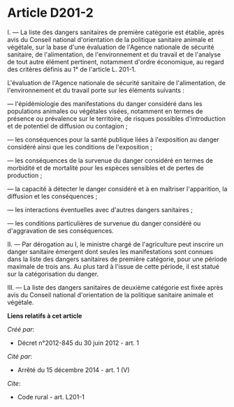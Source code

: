 # Article D201-2

I. ― La liste des dangers sanitaires de première catégorie est établie, après avis du Conseil national d'orientation de la
politique sanitaire animale et végétale, sur la base d'une évaluation de l'Agence nationale de sécurité sanitaire, de
l'alimentation, de l'environnement et du travail et de l'analyse de tout autre élément pertinent, notamment d'ordre
économique, au regard des critères définis au 1° de l'article L. 201-1.

L'évaluation de l'Agence nationale de sécurité sanitaire de l'alimentation, de l'environnement et du travail porte sur les
éléments suivants : 

― l'épidémiologie des manifestations du danger considéré dans les populations animales ou végétales visées, notamment en
termes de présence ou prévalence sur le territoire, de risques possibles d'introduction et de potentiel de diffusion ou
contagion ; 

― les conséquences pour la santé publique liées à l'exposition au danger considéré ainsi que les conditions de
l'exposition ; 

― les conséquences de la survenue du danger considéré en termes de morbidité et de mortalité pour les espèces sensibles et de
pertes de production ; 

― la capacité à détecter le danger considéré et à en maîtriser l'apparition, la diffusion et les conséquences ; 

― les interactions éventuelles avec d'autres dangers sanitaires ; 

― les conditions particulières de survenue du danger considéré ou d'aggravation de ses conséquences. 

II. ― Par dérogation au I, le ministre chargé de l'agriculture peut inscrire un danger sanitaire émergent dont seules les
manifestations sont connues dans la liste des dangers sanitaires de première catégorie, pour une période maximale de trois
ans. Au plus tard à l'issue de cette période, il est statué sur la catégorisation du danger. 

III. ― La liste des dangers sanitaires de deuxième catégorie est fixée après avis du Conseil national d'orientation de la
politique sanitaire animale et végétale.

**Liens relatifs à cet article**

_Créé par_:

  - Décret n°2012-845 du 30 juin 2012 - art. 1

_Cité par_:

  - Arrêté du 15 décembre 2014 - art. 1 (V)

_Cite_:

  - Code rural - art. L201-1
